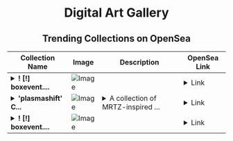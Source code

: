 <div align="center">

# Digital Art Gallery

## Trending Collections on OpenSea

| Collection Name                       | Image                                                                                     | Description                       | OpenSea Link                                                                                          |
|---------------------------------------|-------------------------------------------------------------------------------------------|-----------------------------------|--------------------------------------------------------------------------------------------------------|
| **<details><summary>! [!] boxevent....</summary>! [!] boxevent.io #004928</details>** | ![Image](https://i.seadn.io/s/raw/files/1701c03a4bb2888b5058bc85d34c4b90.jpg?w=500&auto=format?w=200&auto=format) |  | <details><summary>Link</summary>[! [!] boxevent.io #004928](https://opensea.io/collection/boxevent-io-004928)</details> |
| **<details><summary>'plasmashift' C...</summary>'plasmashift' Collection</details>** | ![Image](https://i.seadn.io/s/raw/files/f3821ed7c194e6d77db7a150571f3ab8.webp?w=500&auto=format?w=200&auto=format) | <details><summary>A collection of MRTZ-inspired ...</summary>A collection of MRTZ-inspired artwork.</details> | <details><summary>Link</summary>['plasmashift' Collection](https://opensea.io/collection/plasmashift-collection)</details> |
| **<details><summary>! [!] boxevent....</summary>! [!] boxevent.io #004927</details>** | ![Image](https://i.seadn.io/s/raw/files/6795020d4bfe522dac5cd5093cdbfd84.jpg?w=500&auto=format?w=200&auto=format) |  | <details><summary>Link</summary>[! [!] boxevent.io #004927](https://opensea.io/collection/boxevent-io-004927)</details> |

</div>